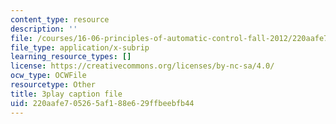 ```yaml
---
content_type: resource
description: ''
file: /courses/16-06-principles-of-automatic-control-fall-2012/220aafe705265af188e629ffbeebfb44_Ug6DYV6za-k.srt
file_type: application/x-subrip
learning_resource_types: []
license: https://creativecommons.org/licenses/by-nc-sa/4.0/
ocw_type: OCWFile
resourcetype: Other
title: 3play caption file
uid: 220aafe7-0526-5af1-88e6-29ffbeebfb44
---
```

